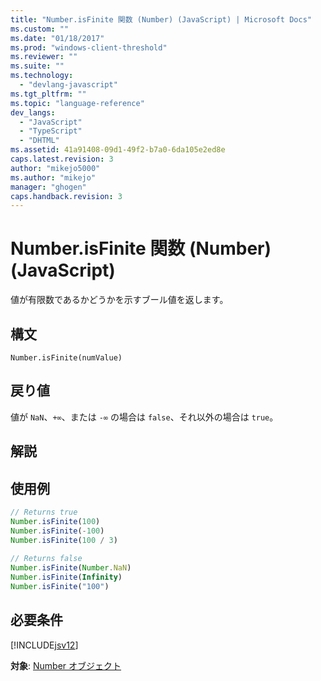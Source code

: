 ```yaml
---
title: "Number.isFinite 関数 (Number) (JavaScript) | Microsoft Docs"
ms.custom: ""
ms.date: "01/18/2017"
ms.prod: "windows-client-threshold"
ms.reviewer: ""
ms.suite: ""
ms.technology: 
  - "devlang-javascript"
ms.tgt_pltfrm: ""
ms.topic: "language-reference"
dev_langs: 
  - "JavaScript"
  - "TypeScript"
  - "DHTML"
ms.assetid: 41a91408-09d1-49f2-b7a0-6da105e2ed8e
caps.latest.revision: 3
author: "mikejo5000"
ms.author: "mikejo"
manager: "ghogen"
caps.handback.revision: 3
---
```

# Number.isFinite 関数 (Number) (JavaScript)
値が有限数であるかどうかを示すブール値を返します。  
  
## 構文  
  
```  
Number.isFinite(numValue)   
```  
  
## 戻り値  
 値が `NaN`、`+∞`、または `-∞` の場合は `false`、それ以外の場合は `true`。  
  
## 解説  
  
## 使用例  
  
```javascript  
// Returns true  
Number.isFinite(100)  
Number.isFinite(-100)  
Number.isFinite(100 / 3)  
  
// Returns false  
Number.isFinite(Number.NaN)  
Number.isFinite(Infinity)  
Number.isFinite("100")  
```  
  
## 必要条件  
 [!INCLUDE[jsv12](../../javascript/reference/includes/jsv12-md.md)]  
  
 **対象**: [Number オブジェクト](../../javascript/reference/number-object-javascript.md)